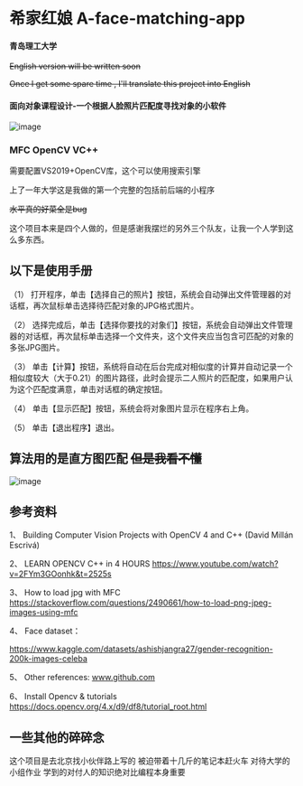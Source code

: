 # 希家红娘 A-face-matching-app
#### 青岛理工大学

~~English version will be written soon~~

~~Once I get some spare time , I'll translate this project into English~~

#### 面向对象课程设计-一个根据人脸照片匹配度寻找对象的小软件
![image](https://user-images.githubusercontent.com/92865821/180488880-858a306f-8ebc-4310-b961-b7c2fdf33c2c.png)

### MFC OpenCV VC++


需要配置VS2019+OpenCV库，这个可以使用搜索引擎

上了一年大学这是我做的第一个完整的包括前后端的小程序

~~水平真的好菜全是bug~~

这个项目本来是四个人做的，但是感谢我摆烂的另外三个队友，让我一个人学到这么多东西。

## 以下是使用手册

（1）	打开程序，单击【选择自己的照片】按钮，系统会自动弹出文件管理器的对话框，再次鼠标单击选择待匹配对象的JPG格式图片。


（2）	选择完成后，单击【选择你要找的对象们】按钮，系统会自动弹出文件管理器的对话框，再次鼠标单击选择一个文件夹，这个文件夹应当包含可匹配的对象的多张JPG图片。


（3）	单击【计算】按钮，系统将自动在后台完成对相似度的计算并自动记录一个相似度较大（大于0.21）的图片路径，此时会提示二人照片的匹配度，如果用户认为这个匹配度满意，单击对话框的确定按钮。


（4）	单击【显示匹配】按钮，系统会将对象图片显示在程序右上角。


（5）	单击【退出程序】退出。


## 算法用的是直方图匹配  ~~但是我看不懂~~

![image](https://user-images.githubusercontent.com/92865821/180609047-86d79aae-288e-4b9a-86ad-45d87929a723.png)


## 参考资料

1、	Building Computer Vision Projects with OpenCV 4 and C++ (David Millán Escrivá)


2、	LEARN OPENCV C++ in 4 HOURS       	        https://www.youtube.com/watch?v=2FYm3GOonhk&t=2525s


3、	How to load jpg with MFC https://stackoverflow.com/questions/2490661/how-to-load-png-jpeg-images-using-mfc


4、	Face dataset：


https://www.kaggle.com/datasets/ashishjangra27/gender-recognition-200k-images-celeba 


5、	Other references: www.github.com


6、	Install Opencv & tutorials https://docs.opencv.org/4.x/d9/df8/tutorial_root.html 


## 一些其他的碎碎念

这个项目是去北京找小伙伴路上写的 被迫带着十几斤的笔记本赶火车 对待大学的小组作业 学到的对付人的知识绝对比编程本身重要 
